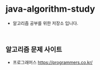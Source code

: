 # java-algorithm-study
- 알고리즘 공부를 위한 저장소 입니다.
<br/>

## 알고리즘 문제 사이트<br/>
- 프로그래머스 <a href="https://programmers.co.kr/">https://programmers.co.kr/</a>

